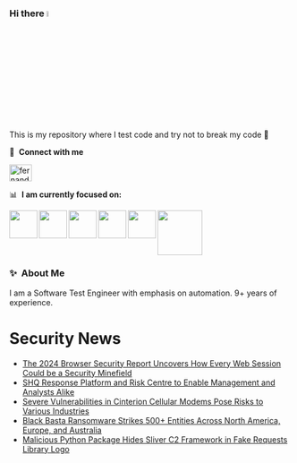 ### Hi there <a href="https://www.gautamkrishnar.com/"><img src="https://media.giphy.com/media/hvRJCLFzcasrR4ia7z/giphy.gif" width="5%"></a>
This is my repository where I test code and try not to break my code :rofl:

🔗 &nbsp;**Connect with me**
<p align="left">
<a href="https://linkedin.com/in/fernandorlcruz" target="blank"><img align="center" src="https://raw.githubusercontent.com/rahuldkjain/github-profile-readme-generator/master/src/images/icons/Social/linked-in-alt.svg" alt="fernando cruz" height="30" width="40" /></a>
  
📊 &nbsp;**I am currently focused on:**

<img align="left" width='50' height='50' src="https://cdn.jsdelivr.net/gh/devicons/devicon/icons/python/python-original-wordmark.svg" />
<img align="left" width='50' height='50' src="https://cdn.jsdelivr.net/gh/devicons/devicon/icons/csharp/csharp-original.svg" />
<img align="left" width='50' height='50' src="https://cdn.jsdelivr.net/gh/devicons/devicon/icons/jenkins/jenkins-original.svg" />
<img align="left" width='50' height='50' src="https://specflow.org/wp-content/uploads/2021/05/SpecFlow-Icon.png" />
<img align="left" width='50' height='50' src="https://www.svgrepo.com/show/306098/githubactions.svg" />
<img width='80' height='80' src="https://cdn2.vectorstock.com/i/1000x1000/64/81/security-testing-concept-icon-safety-audit-key-vector-29166481.jpg" />
          
          
  
### ✨&nbsp; About Me

I am a Software Test Engineer with emphasis on automation. 9+ years of experience.

# Security News
<!-- BLOG-POST-LIST:START -->
- [The 2024 Browser Security Report Uncovers How Every Web Session Could be a Security Minefield](https://thehackernews.com/2024/05/the-2024-browser-security-report.html)
- [SHQ Response Platform and Risk Centre to Enable Management and Analysts Alike](https://thehackernews.com/2024/05/shq-response-platform-and-risk-centre.html)
- [Severe Vulnerabilities in Cinterion Cellular Modems Pose Risks to Various Industries](https://thehackernews.com/2024/05/severe-vulnerabilities-in-cinterion.html)
- [Black Basta Ransomware Strikes 500+ Entities Across North America, Europe, and Australia](https://thehackernews.com/2024/05/black-basta-ransomware-strikes-500.html)
- [Malicious Python Package Hides Sliver C2 Framework in Fake Requests Library Logo](https://thehackernews.com/2024/05/malicious-python-package-hides-sliver.html)
<!-- BLOG-POST-LIST:END -->
